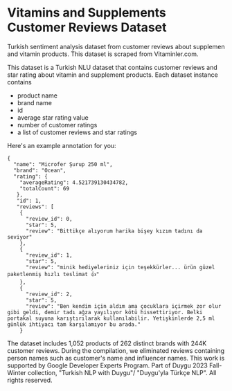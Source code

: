 # Vitamins and Supplements Customer Reviews Dataset

Turkish sentiment analysis dataset from customer reviews about supplemen and vitamin products. This dataset is scraped from Vitaminler.com.

This dataset is a Turkish NLU dataset that contains customer reviews and star rating about vitamin and supplement products.
Each dataset instance contains 

- product name
- brand name
- id
- average star rating value
- number of customer ratings
- a list of customer reviews and star ratings

Here's an example annotation for you:

```
{
  "name": "Microfer Şurup 250 ml",
  "brand": "Ocean",
  "rating": {
    "averageRating": 4.521739130434782,
    "totalCount": 69
   },
   "id": 1,
   "reviews": [
    {
      "review_id": 0,
      "star": 5,
      "review": "Bittikçe alıyorum harika bişey kızım tadını da seviyor"
    },
    {
      "review_id": 1,
      "star": 5,
      "review": "minik hediyeleriniz için teşekkürler... ürün güzel paketlenmiş hızlı teslimat 👍"
    },
    {
      "review_id": 2,
      "star": 5,
      "review": "Ben kendim için aldım ama çocuklara içirmek zor olur gibi geldi, demir tadı ağza yayılıyor kötü hissettiriyor. Belki portakal suyuna karıştırılarak kullanılabilir. Yetişkinlerde 2,5 ml günlük ihtiyacı tam karşılamıyor bu arada."
    }
```

The dataset includes 1,052 products of 262 distinct brands with 244K customer reviews. During the compilation, we eliminated reviews containing person names such as customer's name and influencer names.
This work is supported by Google Developer Experts Program. Part of Duygu 2023 Fall-Winter collection, "Turkish NLP with Duygu"/ "Duygu'yla Türkçe NLP". All rights reserved.
